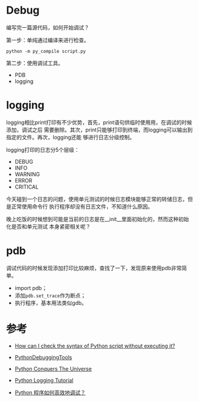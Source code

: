 
# Debug

编写完一篇源代码，如何开始调试？

第一步：单纯通过编译来进行检查。

```
python -m py_compile script.py
```

第二步：使用调试工具。

- PDB
- logging

# logging

logging相比print打印有不少优势，首先，print语句供临时使用用，在调试的时候添加，调试之后
需要删除。其次，print只能够打印到终端，而logging可以输出到指定的文件。再次，logging还能
够进行日志分级控制。

logging打印的日志分5个层级：

- DEBUG
- INFO
- WARNING
- ERROR
- CRITICAL

今天碰到一个日志的问题，使用单元测试的时候日志模块能够正常的转储日志，但是正常使用命令行
执行程序却没有日志文件，不知道什么原因。

晚上吃饭的时候想到可能是当前的日志是在__init__里面初始化的，然而这种初始化是否和单元测试
本身紧密相关呢？

# pdb

调试代码的时候发现添加打印比较麻烦，查找了一下，发现原来使用pdb非常简单。

- import pdb；
- 添加`pdb.set_trace`作为断点；
- 执行程序，基本用法类似gdb。



# 参考

- [How can I check the syntax of Python script without executing it?](https://stackoverflow.com/questions/4284313/how-can-i-check-the-syntax-of-python-script-without-executing-it/8437597)
- [PythonDebuggingTools](https://wiki.python.org/moin/PythonDebuggingTools)
- [Python Conquers The Universe](https://pythonconquerstheuniverse.wordpress.com/2009/09/10/debugging-in-python/)

- [Python Logging Tutorial](http://www.patricksoftwareblog.com/python-logging-tutorial/)
- [Python 程序如何高效地调试？](https://www.zhihu.com/question/21572891)
